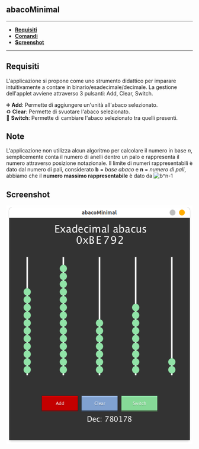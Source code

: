 ## abacoMinimal

------

- **[Requisiti](#Requisiti)**
- **[Comandi](#Comandi)**
- **[Screenshot](#Screenshot)**
------                         

## Requisiti
<p>
L'applicazione si propone come uno strumento didattico per imparare intuitivamente a contare in binario/esadecimale/decimale.
La gestione dell'applet avviene attraverso 3 pulsanti: Add, Clear, Switch.

:heavy_plus_sign: <strong>Add</strong>: Permette di aggiungere un'unità all'abaco selezionato.
<br>:recycle: <strong>Clear</strong>: Permette di svuotare l'abaco selezionato.
<br>:wrench: <strong>Switch</strong>: Permette di cambiare l'abaco selezionato tra quelli presenti.
</p>

## Note

<p>
L'applicazione non utilizza alcun algoritmo per calcolare il numero in base <em>n</em>, semplicemente conta il numero di anelli dentro un palo e rappresenta il numero attraverso posizione notazionale. Il limite di numeri rappresentabili è dato dal numero di pali, considerato <strong>b</strong> = <em>base abaco</em> e <strong>n</strong> = <em>numero di pali</em>, abbiamo che il <strong>numero massimo rappresentabile</strong> è dato da <img src="https://latex.codecogs.com/gif.latex?b^n-1" title="b^n-1" />
</p>

                                                
## Screenshot

 <img
       src="https://raw.githubusercontent.com/v0lp3/abacoMinimal/master/screenshot.png"
       alt="abacoMinimal"
       width="516"
       height="644"  
 /> 
